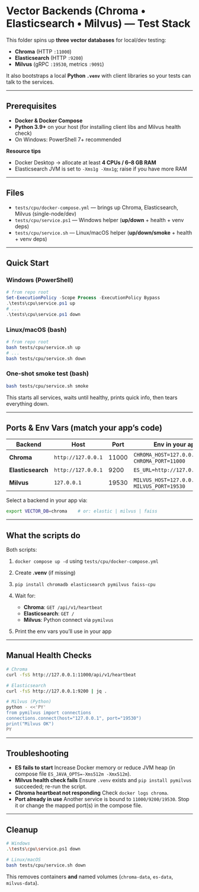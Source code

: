 # Vector Backends (Chroma • Elasticsearch • Milvus) — Test Stack

This folder spins up **three vector databases** for local/dev testing:

* **Chroma** (HTTP `:11000`)
* **Elasticsearch** (HTTP `:9200`)
* **Milvus** (gRPC `:19530`, metrics `:9091`)

It also bootstraps a local **Python `.venv`** with client libraries so your tests can talk to the services.

---

## Prerequisites

* **Docker & Docker Compose**
* **Python 3.9+** on your host (for installing client libs and Milvus health check)
* On Windows: PowerShell 7+ recommended

**Resource tips**

* Docker Desktop → allocate at least **4 CPUs / 6–8 GB RAM**
* Elasticsearch JVM is set to `-Xms1g -Xmx1g`; raise if you have more RAM

---

## Files

* `tests/cpu/docker-compose.yml` — brings up Chroma, Elasticsearch, Milvus (single-node/dev)
* `tests/cpu/service.ps1` — Windows helper (**up/down** + health + venv deps)
* `tests/cpu/service.sh` — Linux/macOS helper (**up/down/smoke** + health + venv deps)

---

## Quick Start

### Windows (PowerShell)

```powershell
# from repo root
Set-ExecutionPolicy -Scope Process -ExecutionPolicy Bypass
.\tests\cpu\service.ps1 up
# ...
.\tests\cpu\service.ps1 down
```

### Linux/macOS (bash)

```bash
# from repo root
bash tests/cpu/service.sh up
# ...
bash tests/cpu/service.sh down
```

### One-shot smoke test (bash)

```bash
bash tests/cpu/service.sh smoke
```

This starts all services, waits until healthy, prints quick info, then tears everything down.

---

## Ports & Env Vars (match your app’s code)

| Backend           | Host               | Port  | Env in your app                              |
| ----------------- | ------------------ | ----- | -------------------------------------------- |
| **Chroma**        | `http://127.0.0.1` | 11000 | `CHROMA_HOST=127.0.0.1`, `CHROMA_PORT=11000` |
| **Elasticsearch** | `http://127.0.0.1` | 9200  | `ES_URL=http://127.0.0.1:9200`               |
| **Milvus**        | `127.0.0.1`        | 19530 | `MILVUS_HOST=127.0.0.1`, `MILVUS_PORT=19530` |

Select a backend in your app via:

```bash
export VECTOR_DB=chroma    # or: elastic | milvus | faiss
```

---

## What the scripts do

Both scripts:

1. `docker compose up -d` using `tests/cpu/docker-compose.yml`
2. Create **.venv** (if missing)
3. `pip install chromadb elasticsearch pymilvus faiss-cpu`
4. Wait for:

   * **Chroma**: `GET /api/v1/heartbeat`
   * **Elasticsearch**: `GET /`
   * **Milvus**: Python connect via `pymilvus`
5. Print the env vars you’ll use in your app

---

## Manual Health Checks

```bash
# Chroma
curl -fsS http://127.0.0.1:11000/api/v1/heartbeat

# Elasticsearch
curl -fsS http://127.0.0.1:9200 | jq .

# Milvus (Python)
python - <<'PY'
from pymilvus import connections
connections.connect(host="127.0.0.1", port="19530")
print("Milvus OK")
PY
```

---

## Troubleshooting

* **ES fails to start**
  Increase Docker memory or reduce JVM heap (in compose file `ES_JAVA_OPTS=-Xms512m -Xmx512m`).
* **Milvus health check fails**
  Ensure `.venv` exists and `pip install pymilvus` succeeded; re-run the script.
* **Chroma heartbeat not responding**
  Check `docker logs chroma`.
* **Port already in use**
  Another service is bound to `11000/9200/19530`. Stop it or change the mapped port(s) in the compose file.

---

## Cleanup

```bash
# Windows
.\tests\cpu\service.ps1 down

# Linux/macOS
bash tests/cpu/service.sh down
```

This removes containers **and** named volumes (`chroma-data`, `es-data`, `milvus-data`).
